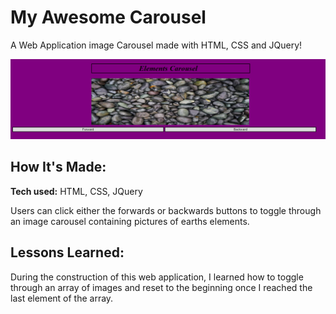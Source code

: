 # My Awesome Carousel
A Web Application image Carousel made with HTML, CSS and JQuery!

![alt tag](carouselpic.PNG)

## How It's Made:

**Tech used:** HTML, CSS, JQuery

Users can click either the forwards or backwards buttons to toggle through an image carousel containing pictures of earths elements.

## Lessons Learned:

During the construction of this web application, I learned how to toggle through an array of images and reset to the beginning once I reached the last element of the array.
